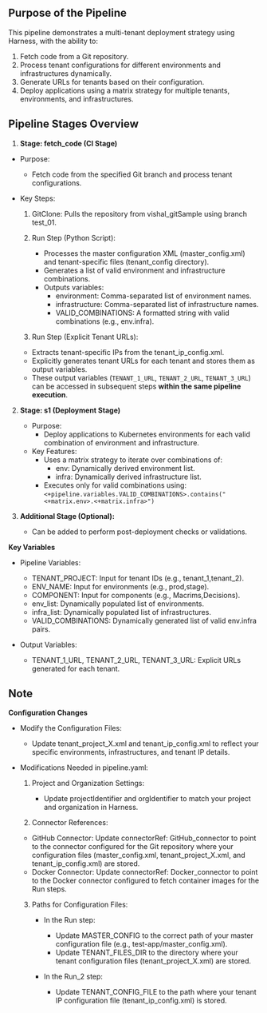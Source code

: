 ## Purpose of the Pipeline

This pipeline demonstrates a multi-tenant deployment strategy using Harness, with the ability to:

1. Fetch code from a Git repository.
2. Process tenant configurations for different environments and infrastructures dynamically.
3. Generate URLs for tenants based on their configuration.
4. Deploy applications using a matrix strategy for multiple tenants, environments, and infrastructures.

## Pipeline Stages Overview

1. **Stage: fetch_code (CI Stage)**

 - Purpose:
    - Fetch code from the specified Git branch and process tenant configurations.
 - Key Steps:
    1. GitClone: Pulls the repository from vishal_gitSample using branch test_01.
    2. Run Step (Python Script):

        - Processes the master configuration XML (master_config.xml) and tenant-specific files (tenant_config directory).
        - Generates a list of valid environment and infrastructure combinations.
        - Outputs variables:
            - environment: Comma-separated list of environment names.
            - infrastructure: Comma-separated list of infrastructure names.
            - VALID_COMBINATIONS: A formatted string with valid combinations (e.g., env.infra).

    3. Run Step (Explicit Tenant URLs):

    - Extracts tenant-specific IPs from the tenant_ip_config.xml.
    - Explicitly generates tenant URLs for each tenant and stores them as output variables.
    - These output variables (`TENANT_1_URL`, `TENANT_2_URL`, `TENANT_3_URL`) can be accessed in subsequent steps **within the same pipeline execution**.

        
2. **Stage: s1 (Deployment Stage)**

    - Purpose:
        - Deploy applications to Kubernetes environments for each valid combination of environment and infrastructure.
    - Key Features:
        - Uses a matrix strategy to iterate over combinations of:
            - env: Dynamically derived environment list.
            - infra: Dynamically derived infrastructure list.
        - Executes only for valid combinations using:
        `<+pipeline.variables.VALID_COMBINATIONS>.contains("<+matrix.env>.<+matrix.infra>")`

3. **Additional Stage (Optional):**
    - Can be added to perform post-deployment checks or validations.

**Key Variables**

- Pipeline Variables:

    - TENANT_PROJECT: Input for tenant IDs (e.g., tenant_1,tenant_2).
    - ENV_NAME: Input for environments (e.g., prod,stage).
    - COMPONENT: Input for components (e.g., Macrims,Decisions).
    - env_list: Dynamically populated list of environments.
    - infra_list: Dynamically populated list of infrastructures.
    - VALID_COMBINATIONS: Dynamically generated list of valid env.infra pairs.

- Output Variables:

    - TENANT_1_URL, TENANT_2_URL, TENANT_3_URL: Explicit URLs generated for each tenant.

## Note

**Configuration Changes**

- Modify the Configuration Files:
    - Update tenant_project_X.xml and tenant_ip_config.xml to reflect your specific environments, infrastructures, and tenant IP details.

- Modifications Needed in pipeline.yaml:

    1. Project and Organization Settings:

        - Update projectIdentifier and orgIdentifier to match your project and organization in Harness.
        
    2. Connector References:

    - GitHub Connector: Update connectorRef: GitHub_connector to point to the connector configured for the Git repository where your configuration files (master_config.xml, tenant_project_X.xml, and tenant_ip_config.xml) are stored.
    - Docker Connector: Update connectorRef: Docker_connector to point to the Docker connector configured to fetch container images for the Run steps.
    
    3. Paths for Configuration Files:

        - In the Run step:
            - Update MASTER_CONFIG to the correct path of your master configuration file (e.g., test-app/master_config.xml).
            - Update TENANT_FILES_DIR to the directory where your tenant configuration files (tenant_project_X.xml) are stored.

        - In the Run_2 step:
            - Update TENANT_CONFIG_FILE to the path where your tenant IP configuration file (tenant_ip_config.xml) is stored.